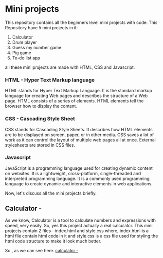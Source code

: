 # Mini projects
This repository contains all the beginners level mini projects with code.
This Repository have 5 mini projects in it:
1. Calculator
2. Drum player
3. Guess my number game
4. Pig game
5. To-do list app

all these mini projects are made with HTML, CSS and Javascript.

### HTML - Hyper Text Markup language
HTML stands for Hyper Text Markup Language. It is the standard markup language for creating Web pages and describes the structure of a Web page.
HTML consists of a series of elements. HTML elements tell the browser how to display the content.

### CSS - Cascading Style Sheet
CSS stands for Cascading Style Sheets. It describes how HTML elements are to be displayed on screen, paper, or in other media.
CSS saves a lot of work as it can control the layout of multiple web pages all at once.
External stylesheets are stored in CSS files.

### Javascript
JavaScript is a programming language used for creating dynamic content on websites. It is a lightweight, cross-platform, single-threaded and interpreted  programming language.
It is a commonly used programming language to create dynamic and interactive elements in web applications.


Now, let's discuss all the mini projects briefly.

## Calculator - 
As we know, Calculator is a tool to calculate numbers and expressions with speed, very easily. So, yes this project actually a real calculator.
This mini projects contain 2 files - index.html and style.css
where, index.html is a html file contain html code in it 
and style.css is a css file used for styling the html code structure to make it look much better.

So , as we can see here.
[calculator -](./calculator/calculator.png)
